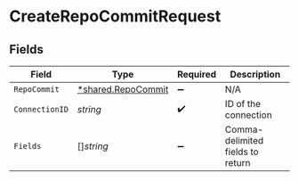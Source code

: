 # CreateRepoCommitRequest


## Fields

| Field                                                          | Type                                                           | Required                                                       | Description                                                    |
| -------------------------------------------------------------- | -------------------------------------------------------------- | -------------------------------------------------------------- | -------------------------------------------------------------- |
| `RepoCommit`                                                   | [*shared.RepoCommit](../../../pkg/models/shared/repocommit.md) | :heavy_minus_sign:                                             | N/A                                                            |
| `ConnectionID`                                                 | *string*                                                       | :heavy_check_mark:                                             | ID of the connection                                           |
| `Fields`                                                       | []*string*                                                     | :heavy_minus_sign:                                             | Comma-delimited fields to return                               |